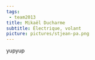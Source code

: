```yaml
---
tags:
 - team2013
title: Mikaël Ducharme
subtitle: Électrique, volant
picture: pictures/stjean-pa.png
---
```


yupyup
